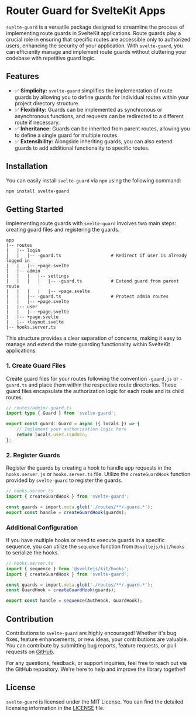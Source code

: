 # Router Guard for SvelteKit Apps

`svelte-guard` is a versatile package designed to streamline the process of implementing route guards in SvelteKit applications. Route guards play a crucial role in ensuring that specific routes are accessible only to authorized users, enhancing the security of your application. With `svelte-guard`, you can efficiently manage and implement route guards without cluttering your codebase with repetitive guard logic.

## Features

- ✅ **Simplicity:** `svelte-guard` simplifies the implementation of route guards by allowing you to define guards for individual routes within your project directory structure.
- ✅ **Flexibility:** Guards can be implemented as synchronous or asynchronous functions, and requests can be redirected to a different route if necessary.
- ✅ **Inheritance:** Guards can be inherited from parent routes, allowing you to define a single guard for multiple routes.
- ✅ **Extensibility:** Alongside inheriting guards, you can also extend guards to add additional functionality to specific routes.

## Installation

You can easily install `svelte-guard` via `npm` using the following command:

```bash
npm install svelte-guard
```

## Getting Started

Implementing route guards with `svelte-guard` involves two main steps: creating guard files and registering the guards.

```
app
|-- routes
|   |-- login
|   |   |-- -guard.ts					# Redirect if user is already logged in
|   |   |-- +page.svelte
|   |-- admin
|   |   |   |-- settings
|   |   |   |   |-- -guard.ts			# Extend guard from parent route
|   |   |   |   |-- +page.svelte
|   |   |-- -guard.ts					# Protect admin routes
|   |   |-- +page.svelte
|   |-- user
|   |   |-- +page.svelte
|   |-- +page.svelte
|   |-- +layout.svelte
|-- hooks.server.ts
```

This structure provides a clear separation of concerns, making it easy to manage and extend the route guarding functionality within SvelteKit applications.

### 1. Create Guard Files

Create guard files for your routes following the convention `-guard.js` or `-guard.ts` and place them within the respective route directories. These guard files encapsulate the authorization logic for each route and its child routes.

```typescript
// routes/admin/-guard.ts
import type { Guard } from 'svelte-guard';

export const guard: Guard = async ({ locals }) => {
	// Implement your authorization logic here
	return locals.user.isAdmin;
};
```

### 2. Register Guards

Register the guards by creating a hook to handle app requests in the `hooks.server.js` or `hooks.server.ts` file. Utilize the `createGuardHook` function provided by `svelte-guard` to register the guards.

```typescript
// hooks.server.ts
import { createGuardHook } from 'svelte-guard';

const guards = import.meta.glob('./routes/**/-guard.*');
export const handle = createGuardHook(guards);
```

### Additional Configuration

If you have multiple hooks or need to execute guards in a specific sequence, you can utilize the `sequence` function from `@sveltejs/kit/hooks` to serialize the hooks.

```typescript
// hooks.server.ts
import { sequence } from '@sveltejs/kit/hooks';
import { createGuardHook } from 'svelte-guard';

const guards = import.meta.glob('./routes/**/-guard.*');
const GuardHook = createGuardHook(guards);

export const handle = sequence(AuthHook, GuardHook);
```

## Contribution

Contributions to `svelte-guard` are highly encouraged! Whether it's bug fixes, feature enhancements, or new ideas, your contributions are valuable. You can contribute by submitting bug reports, feature requests, or pull requests on [GitHub](https://github.com/mehdikhody/svelte-guard).

For any questions, feedback, or support inquiries, feel free to reach out via the GitHub repository. We're here to help and improve the library together!

## License

`svelte-guard` is licensed under the MIT License. You can find the detailed licensing information in the [LICENSE](https://github.com/mehdikhody/svelte-guard/blob/master/LICENSE) file.

